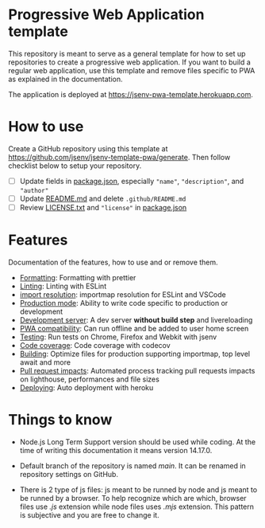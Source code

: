 <!--
README about the GitHub repository template.
Once the template is used, this README should be
deleted and only ../README.md should be kept
-->

# Progressive Web Application template

This repository is meant to serve as a general template for how to set up repositories to create a progressive web application. If you want to build a regular web application, use this template and remove files specific to PWA as explained in the documentation.

The application is deployed at https://jsenv-pwa-template.herokuapp.com.

# How to use

Create a GitHub repository using this template at https://github.com/jsenv/jsenv-template-pwa/generate.
Then follow checklist below to setup your repository.

- [ ] Update fields in [package.json](../package.json), especially `"name"`, `"description"`, and `"author"`
- [ ] Update [README.md](../README.md) and delete `.github/README.md`
- [ ] Review [LICENSE.txt](./LICENSE.txt) and `"license"` in [package.json](../package.json#L6)

# Features

Documentation of the features, how to use and or remove them.

- [Formatting](../docs/formatting/readme.md#formatting): Formatting with prettier
- [Linting](../docs/linting/readme.md#linting): Linting with ESLint
- [import resolution](../docs/import_resolution/readme.md#import-resolution): importmap resolution for ESLint and VSCode
- [Production mode](../docs/production_mode/readme.md#production-mode): Ability to write code specific to production or development
- [Development server](../docs/dev_server/readme.md#Development-server): A dev server **without build step** and livereloading
- [PWA compatibility](../docs/pwa_compat/readme.md#PWA-compatibility): Can run offline and be added to user home screen
- [Testing](../docs/testing/readme.md#testing): Run tests on Chrome, Firefox and Webkit with jsenv
- [Code coverage](../docs/code_coverage/readme.md#Code-coverage): Code coverage with codecov
- [Building](../docs/building/readme.md#Building): Optimize files for production supporting importmap, top level await and more
- [Pull request impacts](../docs/pr_impacts/readme.md#Pull-request-impacts): Automated process tracking pull requests impacts on lighthouse, performances and file sizes
- [Deploying](../docs/deploying/readme.md#deploying): Auto deployment with heroku

# Things to know

- Node.js Long Term Support version should be used while coding. At the time of writing this documentation it means version 14.17.0.

- Default branch of the repository is named _main_. It can be renamed in repository settings on GitHub.

- There is 2 type of js files: js meant to be runned by node and js meant to be runned by a browser. To help recognize which are which, browser files use _.js_ extension while node files uses _.mjs_ extension. This pattern is subjective and you are free to change it.
